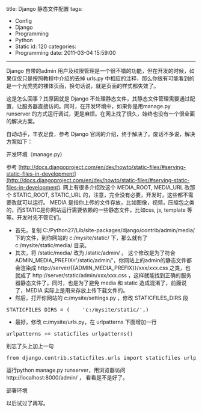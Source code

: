 title: Django 静态文件配置
tags:
  - Config
  - Django
  - Programming
  - Python
  - Static
id: 120
categories:
  - Programming
date: 2011-03-04 15:59:00
---

Django 自带的admin 用户及权限管理是一个很不错的功能，但在开发的时候，如果仅仅只是按照教程中介绍的去掉 urls.py 中相应的注释，那么你很有可能看到的是一个光秃秃的裸体页面，换句话说，就是页面的样式都失效了。

这是怎么回事？其原因就是 Django 不处理静态文件，其静态文件管理需要通过配置，让服务器直接访问。同时，在开发环境中，如果你是用manage.py runserver 的方式运行调试，更是麻烦。在网上找了很久，始终也没有一个很全面的解决方案。

自动动手，丰衣足食，参考 Django 官网的介绍，终于解决了。废话不多说，解决方案如下：

开发环境（manage.py)

参考 [http://docs.djangoproject.com/en/dev/howto/static-files/#serving-static-files-in-development](http://docs.djangoproject.com/en/dev/howto/static-files/#serving-static-files-in-development).
网上有很多介绍改这个 MEDIA_ROOT, MEDIA_URL 改那个 STATIC_ROOT, STATIC_URL 的，注意，完全没有必要，开发时，这些都不需要改就可以运行。
MEDIA 是指你上传的文件存放，比如图像，视频，压缩包之类的，而STATIC是你网站运行需要依赖的一些静态文件，比如css, js, template 等等。开发时先不管它们。

*   首先，复制 C:/Python27/Lib/site-packages/django/contrib/admin/media/ 下的文件，到你网站的 c:/mysite/static/ 下，那么就有了 c:/mysite/static/media/ 目录。
*   其次，将 /static/media/ 改为 /static/admin/ 。 这个修改是为了符合 ADMIN_MEDIA_PREFIX='/static/admin/'，你网站上的admin的静态文件都会渲染成 http://server/{{ADMIN_MEDIA_PREFIX}}/xxx/xxx.css 之类，也就成了 http://server/static/admin/xxx/xxx.css ，这样就能找到正确的服务器静态文件了。同时，也是为了避免 media 和 static 造成混淆了，前面说了，MEDIA 实际上是用来存放上传下载文件的。
*   然后，打开你网站的 c:/mysite/settings.py ，修改 STATICFILES_DIRS 段
<pre>STATICFILES_DIRS = (    'c:/mysite/static/',)</pre>

*   最好，修改 c:/mysite/urls.py，在 urlpatterns 下面增加一行
<pre>urlpatterns += staticfiles_urlpatterns()</pre>
别忘了头上加上一句
<pre>from django.contrib.staticfiles.urls import staticfiles_urlpatterns</pre>
运行python manage.py runserver，用浏览器访问 http://localhost:8000/admin/ ， 看看是不是好了。

部署环境

以后试过了再写。

&nbsp;
